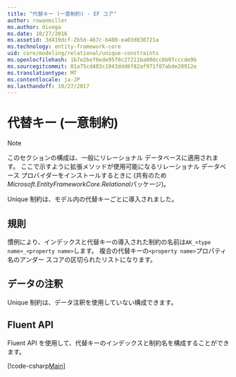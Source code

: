 ```yaml
---
title: "代替キー (一意制約) - EF コア"
author: rowanmiller
ms.author: divega
ms.date: 10/27/2016
ms.assetid: 3d419dcf-2b5d-467c-b408-ea03d830721a
ms.technology: entity-framework-core
uid: core/modeling/relational/unique-constraints
ms.openlocfilehash: 1b7e2bef6ede95f8c27211ba00dcc6b97cccde9b
ms.sourcegitcommit: 01a75cd483c1943ddd6f82af971f07abde20912e
ms.translationtype: MT
ms.contentlocale: ja-JP
ms.lasthandoff: 10/27/2017
---
```

# <a name="alternate-keys-unique-constraints"></a>代替キー (一意制約)

> [!NOTE]  
> このセクションの構成は、一般にリレーショナル データベースに適用されます。 ここで示すように拡張メソッドが使用可能になるリレーショナル データベース プロバイダーをインストールするときに (共有のため*Microsoft.EntityFrameworkCore.Relational*パッケージ)。

Unique 制約は、モデル内の代替キーごとに導入されました。

## <a name="conventions"></a>規則

慣例により、インデックスと代替キーの導入された制約の名前は`AK_<type name>_<property name>`します。 複合の代替キーの`<property name>`プロパティ名のアンダー スコアの区切られたリストになります。

## <a name="data-annotations"></a>データの注釈

Unique 制約は、データ注釈を使用していない構成できます。

## <a name="fluent-api"></a>Fluent API

Fluent API を使用して、代替キーのインデックスと制約名を構成することができます。

[!code-csharp[Main](../../../../samples/core/Modeling/FluentAPI/Samples/Relational/AlternateKeyName.cs?name=Model&highlight=9)]
